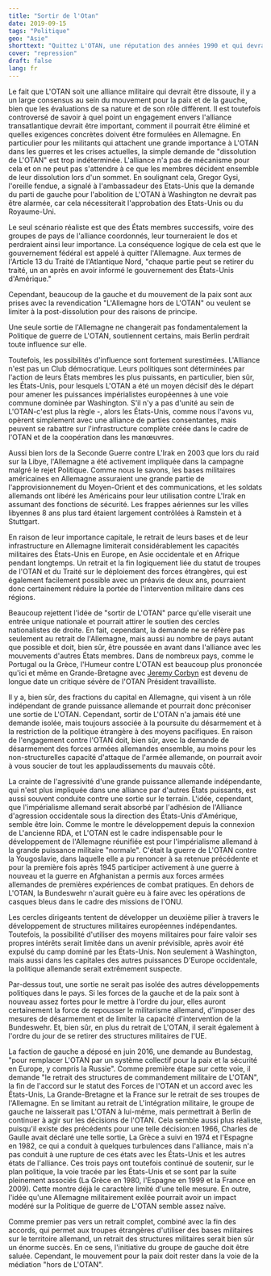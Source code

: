 ```yaml
---
title: "Sortir de l'Otan"
date: 2019-09-15
tags: "Politique"
geo: "Asie"
shorttext: "Quittez L'OTAN, une réputation des années 1990 et qui devrait enfin se concrétiser ..."
cover: "repression"
draft: false
lang: fr
---
```


Le fait que L'OTAN soit une alliance militaire qui devrait être dissoute, il y a un large consensus au sein du mouvement pour la paix et de la gauche, bien que les évaluations de sa nature et de son rôle diffèrent. Il est toutefois controversé de savoir à quel point un engagement envers l'alliance transatlantique devrait être important, comment il pourrait être éliminé et quelles exigences concrètes doivent être formulées en Allemagne. En particulier pour les militants qui attachent une grande importance à L'OTAN dans les guerres et les crises actuelles, la simple demande de "dissolution de L'OTAN" est trop indéterminée. L'alliance n'a pas de mécanisme pour cela et on ne peut pas s'attendre à ce que les membres décident ensemble de leur dissolution lors d'un sommet. En soulignant cela, Gregor Gysi, l'oreille fendue, a signalé à l'ambassadeur des Etats-Unis que la demande du parti de gauche pour l'abolition de L'OTAN à Washington ne devrait pas être alarmée, car cela nécessiterait l'approbation des Etats-Unis ou du Royaume-Uni.

Le seul scénario réaliste est que des États membres successifs, voire des groupes de pays de l'alliance coordonnés, leur tourneraient le dos et perdraient ainsi leur importance. La conséquence logique de cela est que le gouvernement fédéral est appelé à quitter l'Allemagne. Aux termes de l'Article 13 du Traité de l'Atlantique Nord, "chaque partie peut se retirer du traité, un an après en avoir informé le gouvernement des États-Unis d'Amérique."

Cependant, beaucoup de la gauche et du mouvement de la paix sont aux prises avec la revendication "L'Allemagne hors de L'OTAN" ou veulent se limiter à la post-dissolution pour des raisons de principe.

Une seule sortie de l'Allemagne ne changerait pas fondamentalement la Politique de guerre de L'OTAN, soutiennent certains, mais Berlin perdrait toute influence sur elle.

Toutefois, les possibilités d'influence sont fortement surestimées. L'Alliance n'est pas un Club démocratique. Leurs politiques sont déterminées par l'action de leurs États membres les plus puissants, en particulier, bien sûr, les États-Unis, pour lesquels L'OTAN a été un moyen décisif dès le départ pour amener les puissances impérialistes européennes à une voie commune dominée par Washington. S'il n'y a pas d'unité au sein de L'OTAN-c'est plus la règle -, alors les États-Unis, comme nous l'avons vu, opèrent simplement avec une alliance de parties consentantes, mais peuvent se rabattre sur l'infrastructure complète créée dans le cadre de l'OTAN et de la coopération dans les manœuvres.

Aussi bien lors de la Seconde Guerre contre L'Irak en 2003 que lors du raid sur la Libye, l'Allemagne a été activement impliquée dans la campagne malgré le rejet Politique. Comme nous le savons, les bases militaires américaines en Allemagne assuraient une grande partie de l'approvisionnement du Moyen-Orient et des communications, et les soldats allemands ont libéré les Américains pour leur utilisation contre L'Irak en assumant des fonctions de sécurité. Les frappes aériennes sur les villes libyennes 8 ans plus tard étaient largement contrôlées à Ramstein et à Stuttgart.

En raison de leur importance capitale, le retrait de leurs bases et de leur infrastructure en Allemagne limiterait considérablement les capacités militaires des États-Unis en Europe, en Asie occidentale et en Afrique pendant longtemps. Un retrait et la fin logiquement liée du statut de troupes de l'OTAN et du Traité sur le déploiement des forces étrangères, qui est également facilement possible avec un préavis de deux ans, pourraient donc certainement réduire la portée de l'intervention militaire dans ces régions.

Beaucoup rejettent l'idée de "sortir de L'OTAN" parce qu'elle viserait une entrée unique nationale et pourrait attirer le soutien des cercles nationalistes de droite. En fait, cependant, la demande ne se réfère pas seulement au retrait de l'Allemagne, mais aussi au nombre de pays autant que possible et doit, bien sûr, être poussée en avant dans l'alliance avec les mouvements d'autres États membres. Dans de nombreux pays, comme le Portugal ou la Grèce, l'Humeur contre L'OTAN est beaucoup plus prononcée qu'ici et même en Grande-Bretagne avec [Jeremy Corbyn](https://www.telegraph.co.uk/news/politics/Jeremy_Corbyn/11829048/Jeremy-Corbyn-backtracks-on-calls-for-Britain-to-leave-Nato.html "Jeremy Corbyn backtracks on calls for Britain to leave Nato") est devenu de longue date un critique sévère de l'OTAN Président travailliste.

Il y a, bien sûr, des fractions du capital en Allemagne, qui visent à un rôle indépendant de grande puissance allemande et pourrait donc préconiser une sortie de L'OTAN. Cependant, sortir de L'OTAN n'a jamais été une demande isolée, mais toujours associée à la poursuite du désarmement et à la restriction de la politique étrangère à des moyens pacifiques. En raison de l'engagement contre l'OTAN doit, bien sûr, avec la demande de désarmement des forces armées allemandes ensemble, au moins pour les non-structurelles capacité d'attaque de l'armée allemande, on pourrait avoir à vous soucier de tout les applaudissements du mauvais côté.

La crainte de l'agressivité d'une grande puissance allemande indépendante, qui n'est plus impliquée dans une alliance par d'autres États puissants, est aussi souvent conduite contre une sortie sur le terrain. L'idée, cependant, que l'impérialisme allemand serait absorbé par l'adhésion de l'Alliance d'agression occidentale sous la direction des États-Unis d'Amérique, semble être loin. Comme le montre le développement depuis la connexion de L'ancienne RDA, et L'OTAN est le cadre indispensable pour le développement de l'Allemagne réunifiée est pour l'impérialisme allemand à la grande puissance militaire "normale". C'était la guerre de L'OTAN contre la Yougoslavie, dans laquelle elle a pu renoncer à sa retenue précédente et pour la première fois après 1945 participer activement à une guerre à nouveau et la guerre en Afghanistan a permis aux forces armées allemandes de premières expériences de combat pratiques. En dehors de L'OTAN, la Bundeswehr n'aurait guère eu à faire avec les opérations de casques bleus dans le cadre des missions de l'ONU.

Les cercles dirigeants tentent de développer un deuxième pilier à travers le développement de structures militaires européennes indépendantes. Toutefois, la possibilité d'utiliser des moyens militaires pour faire valoir ses propres intérêts serait limitée dans un avenir prévisible, après avoir été expulsé du camp dominé par les États-Unis. Non seulement à Washington, mais aussi dans les capitales des autres puissances D'Europe occidentale, la politique allemande serait extrêmement suspecte.

Par-dessus tout, une sortie ne serait pas isolée des autres développements politiques dans le pays. Si les forces de la gauche et de la paix sont à nouveau assez fortes pour le mettre à l'ordre du jour, elles auront certainement la force de repousser le militarisme allemand, d'imposer des mesures de désarmement et de limiter la capacité d'intervention de la Bundeswehr. Et, bien sûr, en plus du retrait de L'OTAN, il serait également à l'ordre du jour de se retirer des structures militaires de l'UE.

La faction de gauche a déposé en juin 2016, une demande au Bundestag, "pour remplacer L'OTAN par un système collectif pour la paix et la sécurité en Europe, y compris la Russie". Comme première étape sur cette voie, il demande "le retrait des structures de commandement militaire de L'OTAN", la fin de l'accord sur le statut des Forces de l'OTAN et un accord avec les États-Unis, La Grande-Bretagne et la France sur le retrait de ses troupes de l'Allemagne. En se limitant au retrait de L'intégration militaire, le groupe de gauche ne laisserait pas L'OTAN à lui-même, mais permettrait à Berlin de continuer à agir sur les décisions de l'OTAN. Cela semble aussi plus réaliste, puisqu'il existe des précédents pour une telle décision:en 1966, Charles de Gaulle avait déclaré une telle sortie, La Grèce a suivi en 1974 et l'Espagne en 1982, ce qui a conduit à quelques turbulences dans l'alliance, mais n'a pas conduit à une rupture de ces états avec les États-Unis et les autres états de l'alliance. Ces trois pays ont toutefois continué de soutenir, sur le plan politique, la voie tracée par les États-Unis et se sont par la suite pleinement associés (La Grèce en 1980, l'Espagne en 1999 et la France en 2009). Cette montre déjà le caractère limité d'une telle mesure. En outre, l'idée qu'une Allemagne militairement exilée pourrait avoir un impact modéré sur la Politique de guerre de L'OTAN semble assez naïve.

Comme premier pas vers un retrait complet, combiné avec la fin des accords, qui permet aux troupes étrangères d'utiliser des bases militaires sur le territoire allemand, un retrait des structures militaires serait bien sûr un énorme succès. En ce sens, l'initiative du groupe de gauche doit être saluée. Cependant, le mouvement pour la paix doit rester dans la voie de la médiation "hors de L'OTAN".
